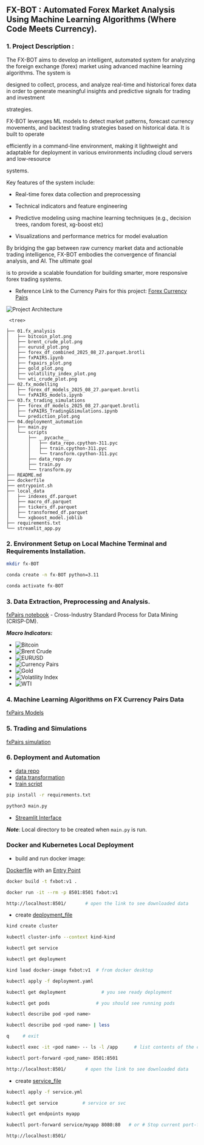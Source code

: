 ## FX-BOT : Automated Forex Market Analysis Using Machine Learning Algorithms (Where Code Meets Currency).

### 1. Project Description :

The FX-BOT aims to develop an intelligent, automated system for analyzing the foreign exchange (forex) market using advanced machine learning algorithms. The system is 

designed to collect, process, and analyze real-time and historical forex data in order to generate meaningful insights and predictive signals for trading and investment 

strategies.

FX-BOT leverages ML models to detect market patterns, forecast currency movements, and backtest trading strategies based on historical data. It is built to operate 

efficiently in a command-line environment, making it lightweight and adaptable for deployment in various environments including cloud servers and low-resource 

systems.

Key features of the system include:

* Real-time forex data collection and preprocessing

* Technical indicators and feature engineering

* Predictive modeling using machine learning techniques (e.g., decision trees, random forest, xg-boost etc)

* Visualizations and performance metrics for model evaluation

By bridging the gap between raw currency market data and actionable trading intelligence, FX-BOT embodies the convergence of financial analysis, and AI. The ultimate goal 

is to provide a scalable foundation for building smarter, more responsive forex trading systems.

* Reference Link to the Currency Pairs for this project:
[Forex Currency Pairs](https://finance.yahoo.com/markets/currencies/)


![Project Architecture](diagram.svg)

```
 <tree>

├── 01.fx_analysis
│   ├── bitcoin_plot.png
│   ├── brent_crude_plot.png
│   ├── eurusd_plot.png
│   ├── forex_df_combined_2025_08_27.parquet.brotli
│   ├── fxPAIRS.ipynb
│   ├── fxpairs_plot.png
│   ├── gold_plot.png
│   ├── volatility_index_plot.png
│   └── wti_crude_plot.png
├── 02.fx_modelling
│   ├── forex_df_models_2025_08_27.parquet.brotli
│   └── fxPAIRS_models.ipynb
├── 03.fx_trading_simulations
│   ├── forex_df_models_2025_08_27.parquet.brotli
│   ├── fxPAIRS_Trading&Simulations.ipynb
│   └── prediction_plot.png
├── 04.deployment_automation
│   ├── main.py
│   └── scripts
│       ├── __pycache__
│       │   ├── data_repo.cpython-311.pyc
│       │   ├── train.cpython-311.pyc
│       │   └── transform.cpython-311.pyc
│       ├── data_repo.py
│       ├── train.py
│       └── transform.py
├── README.md
├── dockerfile
├── entrypoint.sh
├── local_data
│   ├── indexes_df.parquet
│   ├── macro_df.parquet
│   ├── tickers_df.parquet
│   ├── transformed_df.parquet
│   └── xgboost_model.joblib
├── requirements.txt
└── streamlit_app.py
```

### 2. Environment Setup on Local Machine Terminal and Requirements Installation.

```bash
mkdir fx-BOT

conda create -n fx-BOT python=3.11

conda activate fx-BOT
```

### 3. Data Extraction, Preprocessing and Analysis. 
[fxPairs notebook](01.fx_analysis/fxPAIRS.ipynb) - Cross-Industry Standard Process for Data Mining (CRISP-DM). 

***Macro Indicators:***

* ![Bitcoin](01.fx_analysis/bitcoin_plot.png)
* ![Brent Crude](01.fx_analysis/brent_crude_plot.png)
* ![EURUSD](01.fx_analysis/eurusd_plot.png)
* ![Currency Pairs](01.fx_analysis/fxpairs_plot.png)
* ![Gold](01.fx_analysis/gold_plot.png)
* ![Volatility Index](01.fx_analysis/volatility_index_plot.png)
* ![WTI](01.fx_analysis/wti_crude_plot.png)


### 4. Machine Learning Algorithms on FX Currency Pairs Data
[fxPairs Models](02.fx_modelling/fxPAIRS_models.ipynb)

### 5. Trading and Simulations
[fxPairs simulation](03.fx_trading_simulations/fxPAIRS_Trading&Simulations.ipynb)

### 6. Deployment and Automation
* [data repo](04.deployment_automation/scripts/data_repo.py)
* [data transformation](04.deployment_automation/scripts/transform.py)
* [train script](04.deployment_automation/scripts/train.py)

```bash
pip install -r requirements.txt

python3 main.py
```
* [Streamlit Interface](streamlit_app.py)

***Note***: Local directory to be created when ``main.py`` is run.

### Docker and Kubernetes Local Deployment

* build and run docker image:

[Dockerfile](04.deployment_automation/dockerfile) with an [Entry Point](04.deployment_automation/entrypoint.sh)

```bash
docker build -t fxbot:v1 .

docker run -it --rm -p 8501:8501 fxbot:v1    

http://localhost:8501/       # open the link to see downloaded data
```

* create [deployment_file](04.deployment_automation/deployment.yaml)

```bash
kind create cluster

kubectl cluster-info --context kind-kind

kubectl get service

kubectl get deployment

kind load docker-image fxbot:v1  # from docker desktop

kubectl apply -f deployment.yaml

kubectl get deployment             # you see ready deployment

kubectl get pods                 # you should see running pods

kubectl describe pod <pod name>

kubectl describe pod <pod name> | less

q     # exit 

kubectl exec -it <pod name> -- ls -l /app      # list contents of the container

kubectl port-forward <pod_name> 8501:8501

http://localhost:8501/       # open the link to see downloaded data
```

* create [service_file](04.deployment_automation/service.yml)

```bash
kubectl apply -f service.yml

kubectl get service         # service or svc

kubectl get endpoints myapp

kubectl port-forward service/myapp 8080:80   # or # Stop current port-forward with Ctrl+C, then: (kubectl port-forward <pod name> 8080:8501)

http://localhost:8501/
```

